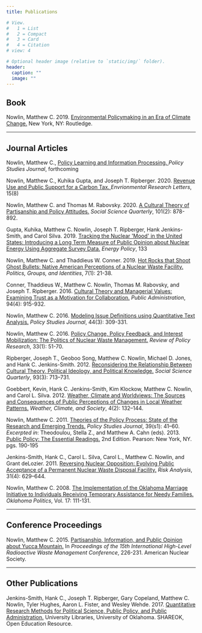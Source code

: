 ```yaml
---
title: Publications 

# View.
#   1 = List
#   2 = Compact
#   3 = Card
#   4 = Citation
# view: 4

# Optional header image (relative to `static/img/` folder).
header:
  caption: ""
  image: ""
---
```


## Book 

Nowlin, Matthew C. 2019. <a href="/publication/env-book/" itemprop="url"><span itemprop="name">Environmental Policymaking in an Era of Climate Change.</span></a> New York, NY: Routledge. 

***

## Journal Articles 

Nowlin, Matthew C., <a href="/publication/policy-learning/" itemprop="url"><span itemprop="name">Policy Learning and Information Processing. </span></a> _Policy Studies Journal_, forthcoming 

Nowlin, Matthew C., Kuhika Gupta, and Joseph T. Ripberger. 2020. <a href="/publication/carbon-tax/" itemprop="url"><span itemprop="name">Revenue Use and Public Support for a Carbon Tax. </span></a> _Envrionmental Research Letters_, 15(8)

Nowlin, Matthew C. and Thomas M. Rabovsky. 2020. <a href="/publication/ct-party/" itemprop="url"><span itemprop="name">A Cultural Theory of Partisanship and Policy Attitudes.</span></a> _Social Science Quarterly_, 101(2): 878-892.

Gupta, Kuhika, Matthew C. Nowlin, Joseph T. Ripberger, Hank Jenkins-Smith, and Carol Silva. 2019. <a href="/publication/nuclear-mood/" itemprop="url"><span itemprop="name">Tracking the Nuclear 'Mood' in the United States: Introducing a Long Term Measure of Public Opinion about Nuclear Energy Using Aggregate Survey Data.</span></a> _Energy Policy_, 133

Nowlin, Matthew C. and Thaddieus W. Conner. 2019. <a href="/publication/hot-rocks/" itemprop="url"><span itemprop="name">Hot Rocks that Shoot Ghost Bullets: Native American Perceptions of a Nuclear Waste Facility.</span></a> _Politics, Groups, and Identities_, 7(1): 21-38.

Conner, Thaddieus W., Matthew C. Nowlin, Thomas M. Rabovsky, and Joseph T. Ripberger. 2016. <a href="/publication/ct-managers/" itemprop="url"><span itemprop="name">Cultural Theory and Managerial Values: Examining Trust as a Motivation for Collaboration.</span></a> _Public Administration_, 94(4): 915-932.

Nowlin, Matthew C. 2016. <a href="/publication/issue-definitions/" itemprop="url"><span itemprop="name">Modeling Issue Definitions using Quantitative Text Analysis.</span></a> _Policy Studies Journal_, 44(3): 309-331.

Nowlin, Matthew C. 2016. <a href="/publication/change-feedback/" itemprop="url"><span itemprop="name">Policy Change, Policy Feedback, and Interest Mobilization: The Politics of Nuclear Waste Management.</span></a> _Review of Policy Research_, 33(1): 51-70. 

Ripberger, Joseph T., Geoboo Song, Matthew C. Nowlin, Michael D. Jones, and Hank C. Jenkins-Smith. 2012. <a href="/publication/ct-knowledge/" itemprop="url"><span itemprop="name">Reconsidering the Relationship Between Cultural Theory, Political Ideology, and Political Knowledge.</span></a> _Social Science Quarterly_, 93(3): 713–731.

Goebbert, Kevin, Hank C. Jenkins-Smith, Kim Klockow, Matthew C. Nowlin, and Carol L. Silva. 2012. <a href="/publication/ct-weather/" itemprop="url"><span itemprop="name">Weather, Climate and Worldviews: The Sources and Consequences of Public Perceptions of Changes in Local Weather Patterns.</span></a> _Weather, Climate, and Society_, 4(2): 132–144.

Nowlin, Matthew C. 2011. <a href="/publication/process-theory/" itemprop="url"><span itemprop="name">Theories of the Policy Process: State of the Research and Emerging Trends.</span></a> _Policy Studies Journal_, 39(s1): 41–60.
    _Excerpted in_: Theodoulou, Stella Z., and Matthew A. Cahn (eds). 2013. <a href="https://www.amazon.com/Public-Policy-Essential-Readings-2nd/dp/0205856330/ref=sr_1_1?keywords=Public+Policy%3A+The+Essential+Readings.+2nd+Edition&qid=1567543850&s=gateway&sr=8-1" itemprop="url"><span itemprop="name">Public Policy: The Essential Readings.</span></a> 2nd Edition. Pearson: New York, NY. pgs. 190-195

Jenkins-Smith, Hank C., Carol L. Silva, Carol L., Matthew C. Nowlin, and Grant deLozier. 2011. <a href="/publication/nuclear-nimby/" itemprop="url"><span itemprop="name">Reversing Nuclear Opposition: Evolving Public Acceptance of a Permanent Nuclear Waste Disposal Facility.</span></a> _Risk Analysis_, 31(4): 629–644. 

Nowlin, Matthew C. 2008. <a href="/publication/ok-marriage/" itemprop="url"><span itemprop="name">The Implementation of the Oklahoma Marriage Initiative to Individuals Receiving Temporary Assistance for Needy Families.</span></a> _Oklahoma Politics_, Vol. 17: 111-131.

***

## Conference Proceedings 

Nowlin, Matthew C. 2015. <a href="/publication/yucca-party/" itemprop="url"><span itemprop="name">Partisanship, Information, and Public Opinion about Yucca Mountain.</span></a> In _Proceedings of the 15th International High-Level Radioactive Waste Management Conference_, 226-231. American Nuclear Society. 

***

## Other Publications 

Jenkins-Smith, Hank C., Joseph T. Ripberger,  Gary Copeland, Matthew C. Nowlin,  Tyler Hughes, Aaron L. Fister, and Wesley Wehde. 2017. <a href="/publication/stats-book/" itemprop="url"><span itemprop="name">Quantitative Research Methods for Political Science, Public Policy, and Public Administration.</span></a> University Libraries, University of Oklahoma. SHAREOK, Open Education Resource.


